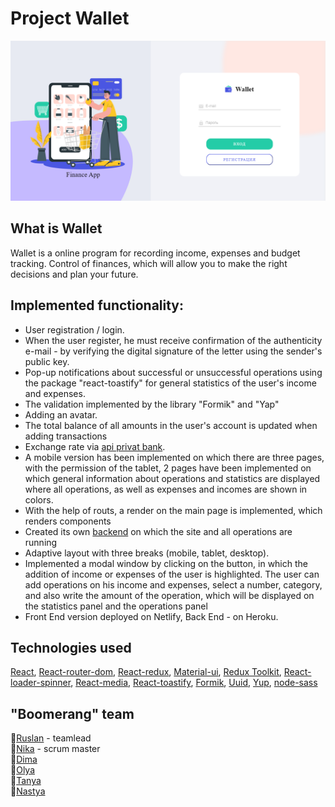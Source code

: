 # Project Wallet

![Wallet](https://github.com/TatyanaLozova/goit-react-hw-09-phonebook/blob/main/src/images/wallet.png?raw=true)


## What is Wallet

Wallet is a online program for recording income, expenses and budget tracking. Control
of finances, which will allow you to make the right decisions and plan your
future.

## Implemented functionality:

- User registration / login.
- When the user register, he must receive confirmation of the authenticity e-mail - by verifying the digital signature of the letter using the sender's public key.
- Pop-up notifications about successful or unsuccessful operations using the package "react-toastify" for general statistics of the user's income and expenses.
- The validation implemented by the library "Formik" and "Yap"
- Adding an avatar.
- The total balance of all amounts in the user's account is updated when adding transactions
- Exchange rate via [api privat bank](https://api.privatbank.ua/#p24/exchange
).
- A mobile version has been implemented on which there are three pages, with the permission of the tablet, 2 pages have been implemented on which general information about operations and statistics are displayed where all operations, as well as expenses and incomes are shown in colors.
- With the help of routs, a render on the main page is implemented, which renders components
- Created its own [backend](https://own-wallet.herokuapp.com/api-docs/#/) on which the site and all operations are running
- Adaptive layout with three breaks (mobile, tablet, desktop).
- Implemented a modal window by clicking on the button, in which the addition of income or expenses of the user is highlighted. The user can add operations on his income and expenses, select a number, category, and also write the amount of the operation, which will be displayed on the statistics panel and the operations panel
- Front End version deployed on Netlify, Back End - on Heroku.


## Technologies used

 [React](https://ru.reactjs.org),
 [React-router-dom](https://reactrouter.com/web/guides/quick-start),
 [React-redux](https://react-redux.js.org),
 [Material-ui](https://material-ui.com/ru),
 [Redux Toolkit](https://redux-toolkit.js.org),
 [React-loader-spinner](https://www.npmjs.com/package/react-loader-spinner),
 [React-media](https://www.npmjs.com/package/react-media),
 [React-toastify](https://www.npmjs.com/package/react-toastify),
 [Formik](https://formik.org/docs/overview),
 [Uuid](https://www.npmjs.com/package/uuid),
 [Yup](https://www.npmjs.com/package/yup),
 [node-sass](https://www.npmjs.com/package/node-sass)


## "Boomerang" team

:hammer:[Ruslan](https://github.com/RuslanZahriadskyi) - teamlead    
:wrench:[Nika](https://github.com/nikule4ka) - scrum master    
:nut_and_bolt:[Dima](https://github.com/DimRom76)    
:nut_and_bolt:[Olya](https://github.com/Olga-Smolianinova)    
:nut_and_bolt:[Tanya](https://github.com/TatyanaLozova?tab=repositories)    
:nut_and_bolt:[Nastya](https://github.com/dAnastasiia)
